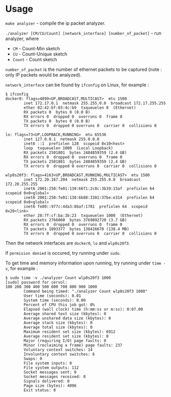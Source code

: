 # Usage

`make analyzer` - compile the ip packet analyzer.

`./analyzer [CM/CU/Count] [network_interface] [number_of_packet]` - run analyzer, where

- `CM` - Count-Min sketch
- `CU` - Count-Unique sketch
- `Count` - Count sketch

`number_of_packet` is the number of ethernet packets to be captured (note : only IP packets would be analyzed).

`network_interface` can be found by `ifconfig` on Linux, for example :
```
$ ifconfig
docker0: flags=4099<UP,BROADCAST,MULTICAST>  mtu 1500
        inet 172.17.0.1  netmask 255.255.0.0  broadcast 172.17.255.255
        ether 02:42:bf:03:4c:b9  txqueuelen 0  (Ethernet)
        RX packets 0  bytes 0 (0.0 B)
        RX errors 0  dropped 0  overruns 0  frame 0
        TX packets 0  bytes 0 (0.0 B)
        TX errors 0  dropped 0 overruns 0  carrier 0  collisions 0

lo: flags=73<UP,LOOPBACK,RUNNING>  mtu 65536
        inet 127.0.0.1  netmask 255.0.0.0
        inet6 ::1  prefixlen 128  scopeid 0x10<host>
        loop  txqueuelen 1000  (Local Loopback)
        RX packets 2501801  bytes 2484859359 (2.4 GB)
        RX errors 0  dropped 0  overruns 0  frame 0
        TX packets 2501801  bytes 2484859359 (2.4 GB)
        TX errors 0  dropped 0 overruns 0  carrier 0  collisions 0

wlp0s20f3: flags=4163<UP,BROADCAST,RUNNING,MULTICAST>  mtu 1500
        inet 172.20.167.204  netmask 255.255.0.0  broadcast 172.20.255.255
        inet6 2001:250:fe01:130:66f1:2c8c:3b39:15af  prefixlen 64  scopeid 0x0<global>
        inet6 2001:250:fe01:130:6b88:3381:37be:e314  prefixlen 64  scopeid 0x0<global>
        inet6 fe80::977c:4da3:8baf:1781  prefixlen 64  scopeid 0x20<link>
        ether 28:7f:cf:ba:3b:23  txqueuelen 1000  (Ethernet)
        RX packets 2766060  bytes 3769892720 (3.7 GB)
        RX errors 0  dropped 0  overruns 0  frame 0
        TX packets 1093377  bytes 138416670 (138.4 MB)
        TX errors 0  dropped 0 overruns 0  carrier 0  collisions 0
```
Then the network interfaces are `docker0`, `lo` and `wlp0s20f3`.

If `permision denied` is occured, try running under `sudo`.

To get time and memory information upon running, try running under `time -v`, for example :
```
$ sudo time -v ./analyzer Count wlp0s20f3 1000
[sudo] password for cervol: 
100 200 300 400 500 600 700 800 900 1000 
        Command being timed: "./analyzer Count wlp0s20f3 1000"
        User time (seconds): 0.01
        System time (seconds): 0.00
        Percent of CPU this job got: 0%
        Elapsed (wall clock) time (h:mm:ss or m:ss): 0:07.00
        Average shared text size (kbytes): 0
        Average unshared data size (kbytes): 0
        Average stack size (kbytes): 0
        Average total size (kbytes): 0
        Maximum resident set size (kbytes): 6912
        Average resident set size (kbytes): 0
        Major (requiring I/O) page faults: 0
        Minor (reclaiming a frame) page faults: 237
        Voluntary context switches: 14
        Involuntary context switches: 6
        Swaps: 0
        File system inputs: 0
        File system outputs: 112
        Socket messages sent: 0
        Socket messages received: 0
        Signals delivered: 0
        Page size (bytes): 4096
        Exit status: 0
```